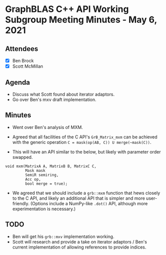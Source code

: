 # GraphBLAS C++ API Working Subgroup Meeting Minutes - May 6, 2021

## Attendees
- [X] Ben Brock
- [X] Scott McMillan

## Agenda

- Discuss what Scott found about iterator adaptors.
- Go over Ben's mxv draft implementation.

## Minutes

- Went over Ben's analysis of MXM.

- Agreed that all facilities of the C API's `GrB_Matrix_mxm` can be achieved with the generic operation `C = mask(op(AB, C)) U merge(~mask(C))`.

- This will have an API similar to the below, but likely with parameter order swapped.

```
void mxm(MatrixA A, MatrixB B, MatrixC C,
         Mask mask
         SemiR semiring,
         Acc op,
         bool merge = true);
```

- We agreed that we should include a `grb::mxm` function that hews closely to the C API, and likely an additional API that is simpler and more user-friendly.  (Options include a NumPy-like `.dot()` API, although more experimentation is necessary.)

## TODO
- Ben will get his `grb::mxv` implementation working.
- Scott will research and provide a take on iterator adaptors / Ben's current implementation of allowing references to provide indices.
